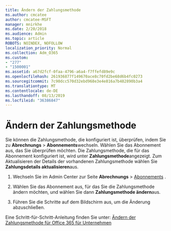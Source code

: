 ```yaml
---
title: Ändern der Zahlungsmethode
ms.author: cmcatee
author: cmcatee-MSFT
manager: mnirkhe
ms.date: 2/20/2018
ms.audience: Admin
ms.topic: article
ROBOTS: NOINDEX, NOFOLLOW
localization_priority: Normal
ms.collection: Adm_O365
ms.custom:
- "277"
- "1500001"
ms.assetid: a67d2fcf-0faa-4796-a6a4-f7ffefd89e9c
ms.openlocfilehash: 261936877f149670ace8c70fd2be68d6b4fc0273
ms.sourcegitcommit: 7c90dcc570d32ebd968e3e4e816a7b482890b3a4
ms.translationtype: MT
ms.contentlocale: de-DE
ms.lasthandoff: 08/13/2019
ms.locfileid: "36386847"
---
```

# <a name="change-payment-method"></a>Ändern der Zahlungsmethode

Sie können die Zahlungsmethode, die konfiguriert ist, überprüfen, indem Sie zu **Abrechnungs** \> **Abonnements**wechseln. Wählen Sie das Abonnement aus, das Sie überprüfen möchten. Die Zahlungsmethode, die für das Abonnement konfiguriert ist, wird unter **Zahlungsmethode**angezeigt. Zum Aktualisieren der Details der vorhandenen Zahlungsmethode wählen Sie **Zahlungsdetails aktualisieren**aus.
  
1. Wechseln Sie im Admin Center zur Seite **Abrechnungs** \> [Abonnements](https://go.microsoft.com/fwlink/p/?linkid=842054) .

2. Wählen Sie das Abonnement aus, für das Sie die Zahlungsmethode ändern möchten, und wählen Sie dann **Zahlungsmethode ändern**aus.

3. Führen Sie die Schritte auf dem Bildschirm aus, um die Änderung abzuschließen.

Eine Schritt-für-Schritt-Anleitung finden Sie unter: [Ändern der Zahlungsmethode für Office 365 für Unternehmen](https://docs.microsoft.com/en-us/office365/admin/subscriptions-and-billing/change-payment-method)
